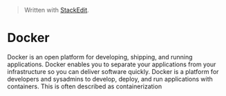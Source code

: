 > Written with [StackEdit](https://stackedit.io/).
# Docker #
Docker is an open platform for developing, shipping, and running applications. Docker enables you to separate your applications from your infrastructure so you can deliver software quickly. 
Docker is a platform for developers and sysadmins to develop, deploy, and run applications with containers. This is often described as containerization

<!--stackedit_data:
eyJoaXN0b3J5IjpbOTQxNzA1NTI5LDIwNzc1ODE3MTgsNzMwOT
k4MTE2XX0=
-->
